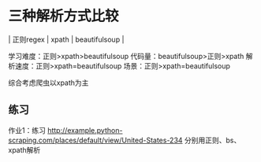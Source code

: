 三种解析方式比较
====
| 正则regex | xpath | beautifulsoup |

学习难度：正则>xpath>beautifulsoup
代码量：beautifulsoup>正则>xpath
解析速度：正则>xpath=beautifulsoup
场景：正则>xpath=beautifulsoup

综合考虑爬虫以xpath为主


## 练习
作业1：练习 http://example.python-scraping.com/places/default/view/United-States-234  分别用正则、bs、xpath解析